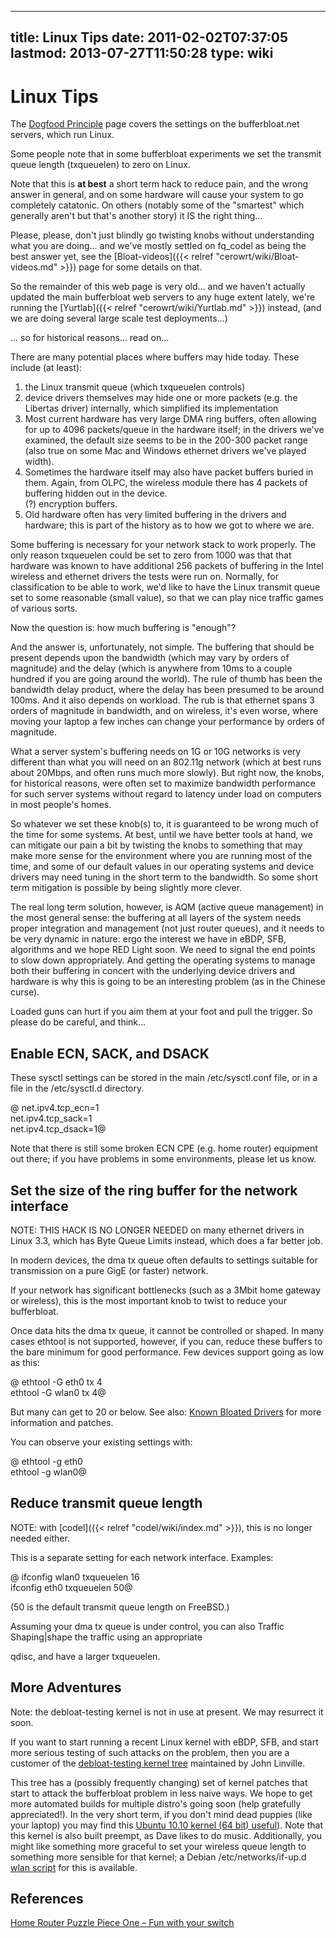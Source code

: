 
---
title: Linux Tips
date: 2011-02-02T07:37:05
lastmod: 2013-07-27T11:50:28
type: wiki
---
Linux Tips
==========

The [Dogfood Principle](Dogfood_Principle.md) page covers the settings on the
bufferbloat.net servers, which run Linux.

Some people note that in some bufferbloat experiments we set the
transmit queue length (txqueuelen) to zero on Linux.

Note that this is **at best** a short term hack to reduce pain, and the
wrong answer in general, and on some hardware will cause your system to
go completely catatonic. On others (notably some of the "smartest" which
generally aren't but that's another story) it IS the right thing...

Please, please, don't just blindly go twisting knobs without
understanding what you are doing... and we've mostly settled on
fq\_codel as being the best answer yet, see the
[Bloat-videos]({{< relref "cerowrt/wiki/Bloat-videos.md" >}}) page for some details on that.

So the remainder of this web page is very old... and we haven't actually
updated the main bufferbloat web servers to any huge extent lately,
we're running the [Yurtlab]({{< relref "cerowrt/wiki/Yurtlab.md" >}}) instead, (and we are
doing several large scale test deployments...)

... so for historical reasons... read on...

There are many potential places where buffers may hide today. These
include (at least):

1.  the Linux transmit queue (which txqueuelen controls)
2.  device drivers themselves may hide one or more packets (e.g. the
    Libertas driver) internally, which simplified its implementation
3.  Most current hardware has very large DMA ring buffers, often
    allowing for up to 4096 packets/queue in the hardware itself; in the
    drivers we've examined, the default size seems to be in the 200-300
    packet range (also true on some Mac and Windows ethernet drivers
    we've played width).
4.  Sometimes the hardware itself may also have packet buffers buried
    in them. Again, from OLPC, the wireless module there has 4 packets
    of buffering hidden out in the device.\
    (?) encryption buffers.
5.  Old hardware often has very limited buffering in the drivers and
    hardware; this is part of the history as to how we got to where
    we are.

Some buffering is necessary for your network stack to work properly. The
only reason txqueuelen could be set to zero from 1000 was that that
hardware was known to have additional 256 packets of buffering in the
Intel wireless and ethernet drivers the tests were run on. Normally, for
classification to be able to work, we'd like to have the Linux transmit
queue set to some reasonable (small value), so that we can play nice
traffic games of various sorts.

Now the question is: how much buffering is "enough"?

And the answer is, unfortunately, not simple. The buffering that should
be present depends upon the bandwidth (which may vary by orders of
magnitude) and the delay (which is anywhere from 10ms to a couple
hundred if you are going around the world). The rule of thumb has been
the bandwidth delay product, where the delay has been presumed to be
around 100ms. And it also depends on workload. The rub is that ethernet
spans 3 orders of magnitude in bandwidth, and on wireless, it's even
worse, where moving your laptop a few inches can change your performance
by orders of magnitude.

What a server system's buffering needs on 1G or 10G networks is very
different than what you will need on an 802.11g network (which at best
runs about 20Mbps, and often runs much more slowly). But right now, the
knobs, for historical reasons, were often set to maximize bandwidth
performance for such server systems without regard to latency under load
on computers in most people's homes.

So whatever we set these knob(s) to, it is guaranteed to be wrong much
of the time for some systems. At best, until we have better tools at
hand, we can mitigate our pain a bit by twisting the knobs to something
that may make more sense for the environment where you are running most
of the time, and some of our default values in our operating systems and
device drivers may need tuning in the short term to the bandwidth. So
some short term mitigation is possible by being slightly more clever.

The real long term solution, however, is AQM (active queue management)
in the most general sense: the buffering at all layers of the system
needs proper integration and management (not just router queues), and it
needs to be very dynamic in nature: ergo the interest we have in eBDP,
SFB, algorithms and we hope RED Light soon. We need to signal the end
points to slow down appropriately. And getting the operating systems to
manage both their buffering in concert with the underlying device
drivers and hardware is why this is going to be an interesting problem
(as in the Chinese curse).

Loaded guns can hurt if you aim them at your foot and pull the trigger.
So please do be careful, and think...

Enable <link>ECN</link>, <link>SACK</link>, and <link>DSACK</link>
------------------------------------------------------------------

These sysctl settings can be stored in the main /etc/sysctl.conf file,
or in a file in the /etc/sysctl.d directory.

@ net.ipv4.tcp\_ecn=1\
net.ipv4.tcp\_sack=1\
net.ipv4.tcp\_dsack=1@

Note that there is still some broken ECN CPE (e.g. home router)
equipment out there; if you have problems in some environments, please
let us know.

Set the size of the ring buffer for the network interface
---------------------------------------------------------

NOTE: THIS HACK IS NO LONGER NEEDED on many ethernet drivers in Linux
3.3, which has Byte Queue Limits instead, which does a far better job.

In modern devices, the dma tx queue often defaults to settings suitable
for transmission on a pure GigE (or faster) network.

If your network has significant bottlenecks (such as a 3Mbit home
gateway or wireless), this is the most important knob to twist to reduce
your bufferbloat.

Once data hits the dma tx queue, it cannot be controlled or shaped. In
many cases ethtool is not supported, however, if you can, reduce these
buffers to the bare minimum for good performance. Few devices support
going as low as this:

@ ethtool -G eth0 tx 4\
ethtool -G wlan0 tx 4@

But many can get to 20 or below. See also: [Known Bloated Drivers](Bloated_Driver_List.md) for more information and patches.

You can observe your existing settings with:

@ ethtool -g eth0\
ethtool -g wlan0@

Reduce transmit queue length
----------------------------

NOTE: with [codel]({{< relref "codel/wiki/index.md" >}}), this is no longer needed
either.

This is a separate setting for each network interface. Examples:

@ ifconfig wlan0 txqueuelen 16\
ifconfig eth0 txqueuelen 50@

(50 is the default transmit queue length on FreeBSD.)

Assuming your dma tx queue is under control, you can also <link>Traffic
Shaping|shape</link> the traffic using an appropriate
<link>qdisc</link>, and have a larger txqueuelen.

More Adventures
---------------

Note: the debloat-testing kernel is not in use at present. We may
resurrect it soon.

If you want to start running a recent Linux kernel with eBDP, SFB, and
start more serious testing of such attacks on the problem, then you are
a customer of the [debloat-testing kernel
tree](http://git.infradead.org/debloat-testing.git) maintained by John
Linville.

This tree has a (possibly frequently changing) set of kernel patches
that start to attack the bufferbloat problem in less naive ways. We hope
to get more automated builds for multiple distro's going soon (help
gratefully appreciated!). In the very short term, if you don't mind dead
puppies (like your laptop) you may find this [Ubuntu 10.10 kernel (64
bit) useful](http://mirrors.bufferbloat.net/Builds/)). Note that this
kernel is also built preempt, as Dave likes to do music. Additionally,
you might like something more graceful to set your wireless queue length
to something more sensible for that kernel; a Debian
/etc/networks/if-up.d [wlan script](Wlan_script.md) for this is available.

References
----------

[Home Router Puzzle Piece One – Fun with your
switch](http://gettys.wordpress.com/2010/11/29/home-router-puzzle-piece-one-fun-with-your-switch/)
